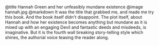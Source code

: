 @title		Hannah Green and her unfeasibly mundane existence
@image		hannah.jpg
@markdown
It was the title that grabbed me, and made me try this book.
And the book itself didn't disappoint. The plot itself,
about Hannah and how her existence becomes anything but
mundane as it is mixed up with an engaging Devil and
fantastic deeds and misdeeds, is imaginative. But it is
the fourth wall breaking story-telling style which shines,
the authorial voice teasing the reader along.
